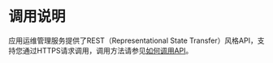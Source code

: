 # 调用说明<a name="aom_04_0053"></a>

应用运维管理服务提供了REST（Representational State Transfer）风格API，支持您通过HTTPS请求调用，调用方法请参见[如何调用API](如何调用API.md)。

